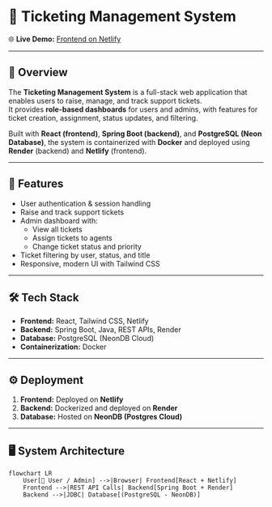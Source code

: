 # 🎫 Ticketing Management System  

🌐 **Live Demo:** [Frontend on Netlify](https://effervescent-alfajores-e6cec1.netlify.app/)  

---

## 📌 Overview  
The **Ticketing Management System** is a full-stack web application that enables users to raise, manage, and track support tickets.  
It provides **role-based dashboards** for users and admins, with features for ticket creation, assignment, status updates, and filtering.  

Built with **React (frontend)**, **Spring Boot (backend)**, and **PostgreSQL (Neon Database)**, the system is containerized with **Docker** and deployed using **Render** (backend) and **Netlify** (frontend).  

---

## 🚀 Features  
- User authentication & session handling  
- Raise and track support tickets  
- Admin dashboard with:  
  - View all tickets  
  - Assign tickets to agents  
  - Change ticket status and priority  
- Ticket filtering by user, status, and title  
- Responsive, modern UI with Tailwind CSS  

---

## 🛠 Tech Stack  
- **Frontend:** React, Tailwind CSS, Netlify  
- **Backend:** Spring Boot, Java, REST APIs, Render  
- **Database:** PostgreSQL (NeonDB Cloud)  
- **Containerization:** Docker  

---

## ⚙️ Deployment  
1. **Frontend:** Deployed on **Netlify**  
2. **Backend:** Dockerized and deployed on **Render**  
3. **Database:** Hosted on **NeonDB (Postgres Cloud)**  

---

## 🖥️ System Architecture  

```mermaid
flowchart LR
    User[👤 User / Admin] -->|Browser| Frontend[React + Netlify]
    Frontend -->|REST API Calls| Backend[Spring Boot + Render]
    Backend -->|JDBC| Database[(PostgreSQL - NeonDB)]
